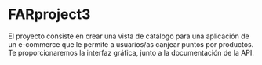 # FARproject3
El proyecto consiste en crear una vista de catálogo para una aplicación de un e-commerce que le permite a usuarios/as canjear puntos por productos. Te proporcionaremos la interfaz gráfica, junto a la documentación de la API.
